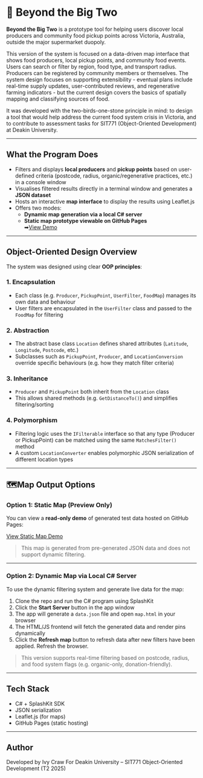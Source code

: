 # 🌱 Beyond the Big Two

**Beyond the Big Two** is a prototype tool for helping users discover local producers and community food pickup points across Victoria, Australia, outside the major supermarket duopoly. 

This version of the system is focused on a data-driven map interface that shows food producers, local pickup points, and community food events. Users can search or filter by region, food type, and transport radius. Producers can be registered by community members or themselves.
The system design focuses on supporting extensibility - eventual plans include real-time supply updates, user-contributed reviews, and regenerative farming indicators - but the current design covers the basics of spatially mapping and classifying sources of food.

It was developed with the two-birds-one-stone principle in mind: to design a tool that would help address the current food system crisis in Victoria, and to contribute to assessment tasks for SIT771 (Object-Oriented Development) at Deakin University.

---

## What the Program Does

- Filters and displays **local producers** and **pickup points** based on user-defined criteria (postcode, radius, organic/regenerative practices, etc.) in a console window
- Visualises filtered results directly in a terminal window and generates a **JSON dataset**
- Hosts an interactive **map interface** to display the results using Leaflet.js
- Offers two modes:
  - **Dynamic map generation via a local C# server**
  - **Static map prototype viewable on GitHub Pages**  
    ➡[View Demo](https://green-rocinante.github.io/beyond-the-big-two/map.html)

---

## Object-Oriented Design Overview

The system was designed using clear **OOP principles**:

### 1. **Encapsulation**
- Each class (e.g. `Producer`, `PickupPoint`, `UserFilter`, `FoodMap`) manages its own data and behaviour
- User filters are encapsulated in the `UserFilter` class and passed to the `FoodMap` for filtering

### 2. **Abstraction**
- The abstract base class `Location` defines shared attributes (`Latitude`, `Longitude`, `Postcode`, etc.)
- Subclasses such as `PickupPoint`, `Producer`, and `LocationConversion` override specific behaviours (e.g. how they match filter criteria)

### 3. **Inheritance**
- `Producer` and `PickupPoint` both inherit from the `Location` class
- This allows shared methods (e.g. `GetDistanceTo()`) and simplifies filtering/sorting

### 4. **Polymorphism**
- Filtering logic uses the `IFilterable` interface so that any type (Producer or PickupPoint) can be matched using the same `MatchesFilter()` method
- A custom `LocationConverter` enables polymorphic JSON serialization of different location types

---

## 🗺Map Output Options

### Option 1: Static Map (Preview Only)

You can view a **read-only demo** of generated test data hosted on GitHub Pages:

[View Static Map Demo](https://green-rocinante.github.io/beyond-the-big-two/map.html)

> This map is generated from pre-generated JSON data and does not support dynamic filtering.

---

### Option 2: Dynamic Map via Local C# Server

To use the dynamic filtering system and generate live data for the map:

1. Clone the repo and run the C# program using SplashKit
2. Click the **Start Server** button in the app window
3. The app will generate a `data.json` file and open `map.html` in your browser
4. The HTML/JS frontend will fetch the generated data and render pins dynamically
5. Click the **Refresh map** button to refresh data after new filters have been applied. Refresh the browser. 

> This version supports real-time filtering based on postcode, radius, and food system flags (e.g. organic-only, donation-friendly).

---

## Tech Stack

- C# + SplashKit SDK
- JSON serialization
- Leaflet.js (for maps)
- GitHub Pages (static hosting)

---

## Author

Developed by Ivy Craw
For Deakin University – SIT771 Object-Oriented Development (T2 2025)

